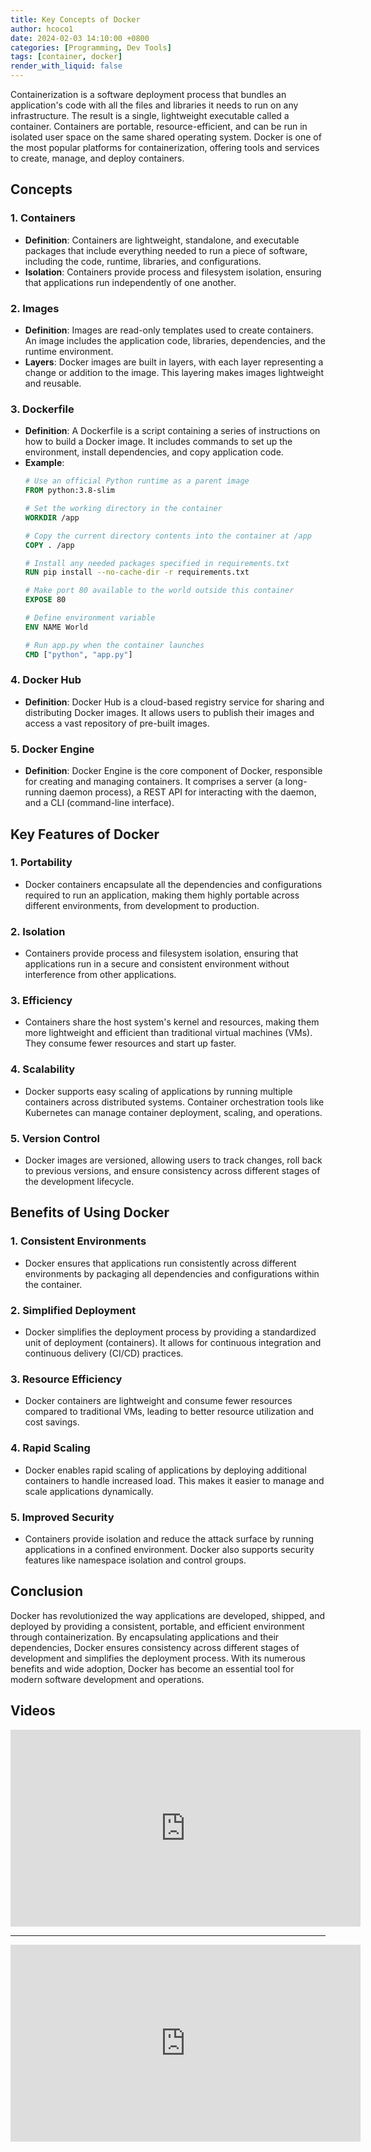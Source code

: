 ```yaml
---
title: Key Concepts of Docker
author: hcoco1
date: 2024-02-03 14:10:00 +0800
categories: [Programming, Dev Tools]
tags: [container, docker]
render_with_liquid: false
---
```


Containerization is a software deployment process that bundles an application's code with all the files and libraries it needs to run on any infrastructure. The result is a single, lightweight executable called a container. Containers are portable, resource-efficient, and can be run in isolated user space on the same shared operating system. Docker is one of the most popular platforms for containerization, offering tools and services to create, manage, and deploy containers.


## Concepts

### 1. **Containers**
   - **Definition**: Containers are lightweight, standalone, and executable packages that include everything needed to run a piece of software, including the code, runtime, libraries, and configurations.
   - **Isolation**: Containers provide process and filesystem isolation, ensuring that applications run independently of one another.

### 2. **Images**
   - **Definition**: Images are read-only templates used to create containers. An image includes the application code, libraries, dependencies, and the runtime environment.
   - **Layers**: Docker images are built in layers, with each layer representing a change or addition to the image. This layering makes images lightweight and reusable.

### 3. **Dockerfile**
   - **Definition**: A Dockerfile is a script containing a series of instructions on how to build a Docker image. It includes commands to set up the environment, install dependencies, and copy application code.
   - **Example**:
     ```dockerfile
     # Use an official Python runtime as a parent image
     FROM python:3.8-slim

     # Set the working directory in the container
     WORKDIR /app

     # Copy the current directory contents into the container at /app
     COPY . /app

     # Install any needed packages specified in requirements.txt
     RUN pip install --no-cache-dir -r requirements.txt

     # Make port 80 available to the world outside this container
     EXPOSE 80

     # Define environment variable
     ENV NAME World

     # Run app.py when the container launches
     CMD ["python", "app.py"]
     ```

### 4. **Docker Hub**
   - **Definition**: Docker Hub is a cloud-based registry service for sharing and distributing Docker images. It allows users to publish their images and access a vast repository of pre-built images.

### 5. **Docker Engine**
   - **Definition**: Docker Engine is the core component of Docker, responsible for creating and managing containers. It comprises a server (a long-running daemon process), a REST API for interacting with the daemon, and a CLI (command-line interface).

## Key Features of Docker

### 1. **Portability**
   - Docker containers encapsulate all the dependencies and configurations required to run an application, making them highly portable across different environments, from development to production.

### 2. **Isolation**
   - Containers provide process and filesystem isolation, ensuring that applications run in a secure and consistent environment without interference from other applications.

### 3. **Efficiency**
   - Containers share the host system's kernel and resources, making them more lightweight and efficient than traditional virtual machines (VMs). They consume fewer resources and start up faster.

### 4. **Scalability**
   - Docker supports easy scaling of applications by running multiple containers across distributed systems. Container orchestration tools like Kubernetes can manage container deployment, scaling, and operations.

### 5. **Version Control**
   - Docker images are versioned, allowing users to track changes, roll back to previous versions, and ensure consistency across different stages of the development lifecycle.

## Benefits of Using Docker

### 1. **Consistent Environments**
   - Docker ensures that applications run consistently across different environments by packaging all dependencies and configurations within the container.

### 2. **Simplified Deployment**
   - Docker simplifies the deployment process by providing a standardized unit of deployment (containers). It allows for continuous integration and continuous delivery (CI/CD) practices.

### 3. **Resource Efficiency**
   - Docker containers are lightweight and consume fewer resources compared to traditional VMs, leading to better resource utilization and cost savings.

### 4. **Rapid Scaling**
   - Docker enables rapid scaling of applications by deploying additional containers to handle increased load. This makes it easier to manage and scale applications dynamically.

### 5. **Improved Security**
   - Containers provide isolation and reduce the attack surface by running applications in a confined environment. Docker also supports security features like namespace isolation and control groups.

## Conclusion

Docker has revolutionized the way applications are developed, shipped, and deployed by providing a consistent, portable, and efficient environment through containerization. By encapsulating applications and their dependencies, Docker ensures consistency across different stages of development and simplifies the deployment process. With its numerous benefits and wide adoption, Docker has become an essential tool for modern software development and operations.





## Videos

<iframe width="560" height="315" src="https://www.youtube.com/embed/Gjnup-PuquQ?si=1VONDO-W4jFg0e3a" title="YouTube video player" frameborder="0" allow="accelerometer; autoplay; clipboard-write; encrypted-media; gyroscope; picture-in-picture; web-share" referrerpolicy="strict-origin-when-cross-origin" allowfullscreen></iframe>

---

<iframe width="560" height="315" src="https://www.youtube.com/embed/pg19Z8LL06w?si=rRM5__y5EOLudcT_" title="YouTube video player" frameborder="0" allow="accelerometer; autoplay; clipboard-write; encrypted-media; gyroscope; picture-in-picture; web-share" referrerpolicy="strict-origin-when-cross-origin" allowfullscreen></iframe>





